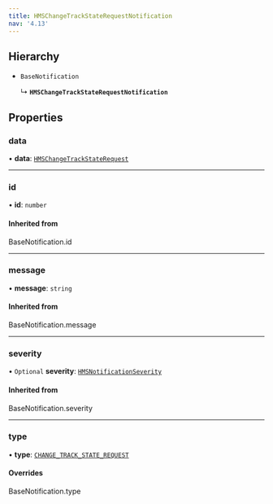 ```yaml
---
title: HMSChangeTrackStateRequestNotification
nav: '4.13'
---
```


## Hierarchy

- `BaseNotification`

  ↳ **`HMSChangeTrackStateRequestNotification`**

## Properties

### data

• **data**: [`HMSChangeTrackStateRequest`](/api-reference/javascript/v2/interfaces/HMSChangeTrackStateRequest)

---

### id

• **id**: `number`

#### Inherited from

BaseNotification.id

---

### message

• **message**: `string`

#### Inherited from

BaseNotification.message

---

### severity

• `Optional` **severity**: [`HMSNotificationSeverity`](/api-reference/javascript/v2/enums/HMSNotificationSeverity)

#### Inherited from

BaseNotification.severity

---

### type

• **type**: [`CHANGE_TRACK_STATE_REQUEST`](/api-reference/javascript/v2/enums/HMSNotificationTypes#change_track_state_request)

#### Overrides

BaseNotification.type
